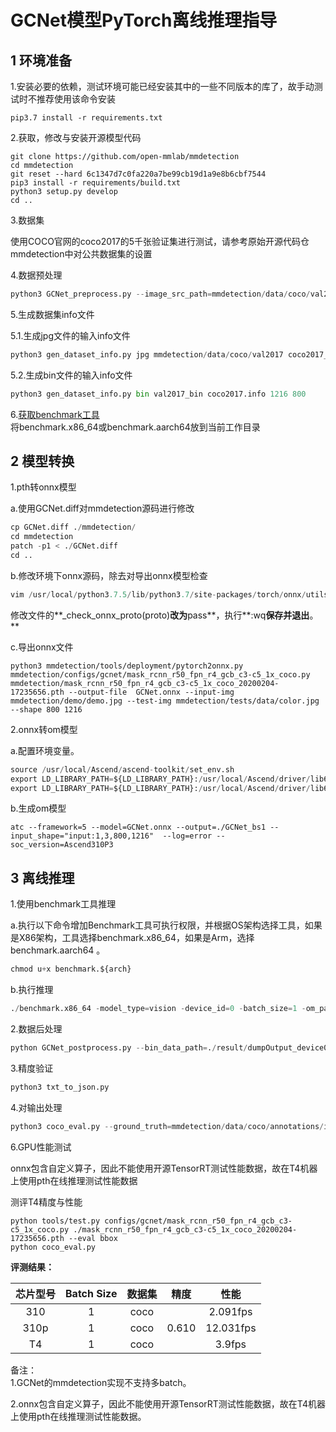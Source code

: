 # GCNet模型PyTorch离线推理指导

## 1 环境准备 

1.安装必要的依赖，测试环境可能已经安装其中的一些不同版本的库了，故手动测试时不推荐使用该命令安装  

```
pip3.7 install -r requirements.txt  
```



2.获取，修改与安装开源模型代码  

```
git clone https://github.com/open-mmlab/mmdetection
cd mmdetection
git reset --hard 6c1347d7c0fa220a7be99cb19d1a9e8b6cbf7544
pip3 install -r requirements/build.txt
python3 setup.py develop
cd ..
```



3.数据集     

使用COCO官网的coco2017的5千张验证集进行测试，请参考原始开源代码仓mmdetection中对公共数据集的设置

4.数据预处理

```python
python3 GCNet_preprocess.py --image_src_path=mmdetection/data/coco/val2017 --bin_file_path=val2017_bin --model_input_height=800 --model_input_width=1216
```

5.生成数据集info文件

5.1.生成jpg文件的输入info文件

```python
python3 gen_dataset_info.py jpg mmdetection/data/coco/val2017 coco2017_jpg.info
```

5.2.生成bin文件的输入info文件

```python
python3 gen_dataset_info.py bin val2017_bin coco2017.info 1216 800
```

6.[获取benchmark工具](https://gitee.com/ascend/cann-benchmark/tree/master/infer)  
将benchmark.x86_64或benchmark.aarch64放到当前工作目录  





## 2 模型转换

1.pth转onnx模型

a.使用GCNet.diff对mmdetection源码进行修改

```python
cp GCNet.diff ./mmdetection/
cd mmdetection
patch -p1 < ./GCNet.diff
cd ..
```

b.修改环境下onnx源码，除去对导出onnx模型检查

```python
vim /usr/local/python3.7.5/lib/python3.7/site-packages/torch/onnx/utils.py
```

修改文件的**_check_onnx_proto(proto)**改为**pass**，执行**:wq**保存并退出**。**

c.导出onnx文件

```
python3 mmdetection/tools/deployment/pytorch2onnx.py mmdetection/configs/gcnet/mask_rcnn_r50_fpn_r4_gcb_c3-c5_1x_coco.py mmdetection/mask_rcnn_r50_fpn_r4_gcb_c3-c5_1x_coco_20200204-17235656.pth --output-file  GCNet.onnx --input-img mmdetection/demo/demo.jpg --test-img mmdetection/tests/data/color.jpg --shape 800 1216
```



2.onnx转om模型

a.配置环境变量。

```python
source /usr/local/Ascend/ascend-toolkit/set_env.sh
export LD_LIBRARY_PATH=${LD_LIBRARY_PATH}:/usr/local/Ascend/driver/lib64
export LD_LIBRARY_PATH=${LD_LIBRARY_PATH}:/usr/local/Ascend/driver/lib64/driver/
```

b.生成om模型

```
atc --framework=5 --model=GCNet.onnx --output=./GCNet_bs1 --input_shape="input:1,3,800,1216"  --log=error --soc_version=Ascend310P3
```



## 3 离线推理

1.使用benchmark工具推理

a.执行以下命令增加Benchmark工具可执行权限，并根据OS架构选择工具，如果是X86架构，工具选择benchmark.x86_64，如果是Arm，选择benchmark.aarch64 。

```python
chmod u+x benchmark.${arch}
```

b.执行推理

```python
./benchmark.x86_64 -model_type=vision -device_id=0 -batch_size=1 -om_path=./GCNet_bs1.om -input_text_path=./coco2017.info  -input_width=1216 -input_height=800 -output_binary=True -useDvpp=False
```

2.数据后处理

```python
python GCNet_postprocess.py --bin_data_path=./result/dumpOutput_device0/ --test_annotation=coco2017_jpg.info --det_results_path=detection-results --annotations_path=/opt/npu/coco/annotations/instances_val2017.json --net_out_num=3 --net_input_height=800 --net_input_width=1216
```

3.精度验证

```python
python3 txt_to_json.py
```

4.对输出处理

```python
python3 coco_eval.py --ground_truth=mmdetection/data/coco/annotations/instances_val2017.json
```





6.GPU性能测试

onnx包含自定义算子，因此不能使用开源TensorRT测试性能数据，故在T4机器上使用pth在线推理测试性能数据

测评T4精度与性能

```
python tools/test.py configs/gcnet/mask_rcnn_r50_fpn_r4_gcb_c3-c5_1x_coco.py ./mask_rcnn_r50_fpn_r4_gcb_c3-c5_1x_coco_20200204-17235656.pth --eval bbox
python coco_eval.py
```





 **评测结果：**   

| 芯片型号 | Batch Size | 数据集  |  精度   |    性能     |
|:----:|:----------:|:----:|:-----:|:---------:|
| 310  |     1      | coco |       | 2.091fps  |
| 310p |     1      | coco | 0.610 | 12.031fps |
|  T4  |     1      | coco |       |  3.9fps   |

备注：  
1.GCNet的mmdetection实现不支持多batch。

2.onnx包含自定义算子，因此不能使用开源TensorRT测试性能数据，故在T4机器上使用pth在线推理测试性能数据。

